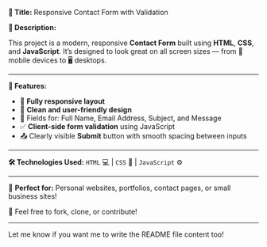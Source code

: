 **📌 Title:** Responsive Contact Form with Validation

**📝 Description:**

This project is a modern, responsive **Contact Form** built using **HTML**, **CSS**, and **JavaScript**. It’s designed to look great on all screen sizes — from 📱 mobile devices to 🖥️ desktops.

---

**🎯 Features:**

* 📱 **Fully responsive layout**
* 🎨 **Clean and user-friendly design**
* 🧾 Fields for: Full Name, Email Address, Subject, and Message
* ✅ **Client-side form validation** using JavaScript
* 📤 Clearly visible **Submit** button with smooth spacing between inputs

---

**🛠️ Technologies Used:**
`HTML` 💻 | `CSS` 🎨 | `JavaScript` ⚙️

---

🚀 **Perfect for:**
Personal websites, portfolios, contact pages, or small business sites!

📌 Feel free to fork, clone, or contribute!

---

Let me know if you want me to write the README file content too!
